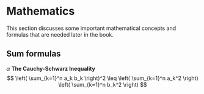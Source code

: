 # Mathematics

This section discusses some important mathematical concepts and formulas that are needed later in the book.

## Sum formulas

$\alpha$
**The Cauchy-Schwarz Inequality**  
$$
\left( \sum_{k=1}^n a_k b_k \right)^2 \leq \left( \sum_{k=1}^n a_k^2 \right) \left( \sum_{k=1}^n b_k^2 \right)
$$
